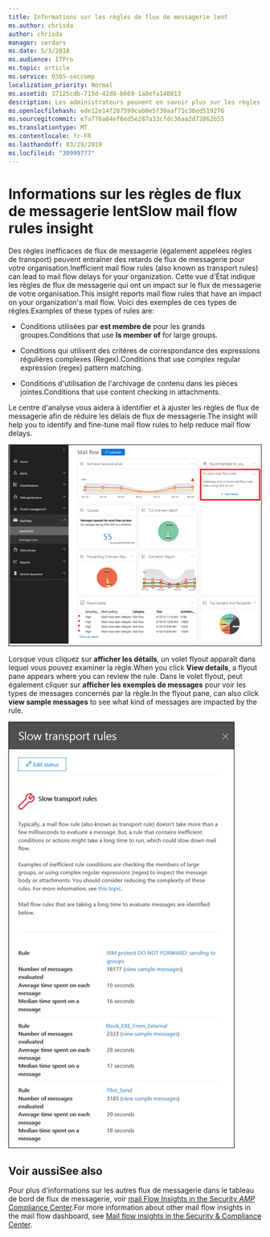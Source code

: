 ```yaml
---
title: Informations sur les règles de flux de messagerie lent
ms.author: chrisda
author: chrisda
manager: serdars
ms.date: 5/3/2018
ms.audience: ITPro
ms.topic: article
ms.service: O365-seccomp
localization_priority: Normal
ms.assetid: 37125cdb-715d-42d0-b669-1a8efa140813
description: Les administrateurs peuvent en savoir plus sur les règles de flux de messagerie lentes dans le tableau de bord de flux de messagerie dans le centre de sécurité & Compliance Center.
ms.openlocfilehash: ede12e14f287599cab0e5f39aaf71c38ed519276
ms.sourcegitcommit: e7a776a04ef6ed5e287a33cfdc36aa2d72862b55
ms.translationtype: MT
ms.contentlocale: fr-FR
ms.lasthandoff: 03/29/2019
ms.locfileid: "30999777"
---
```

# <a name="slow-mail-flow-rules-insight"></a><span data-ttu-id="d5c23-103">Informations sur les règles de flux de messagerie lent</span><span class="sxs-lookup"><span data-stu-id="d5c23-103">Slow mail flow rules insight</span></span>

<span data-ttu-id="d5c23-104">Des règles inefficaces de flux de messagerie (également appelées règles de transport) peuvent entraîner des retards de flux de messagerie pour votre organisation.</span><span class="sxs-lookup"><span data-stu-id="d5c23-104">Inefficient mail flow rules (also known as transport rules) can lead to mail flow delays for your organization.</span></span> <span data-ttu-id="d5c23-105">Cette vue d'État indique les règles de flux de messagerie qui ont un impact sur le flux de messagerie de votre organisation.</span><span class="sxs-lookup"><span data-stu-id="d5c23-105">This insight reports mail flow rules that have an impact on your organization's mail flow.</span></span> <span data-ttu-id="d5c23-106">Voici des exemples de ces types de règles:</span><span class="sxs-lookup"><span data-stu-id="d5c23-106">Examples of these types of rules are:</span></span>

- <span data-ttu-id="d5c23-107">Conditions utilisées par **est membre de** pour les grands groupes.</span><span class="sxs-lookup"><span data-stu-id="d5c23-107">Conditions that use **Is member of** for large groups.</span></span>

- <span data-ttu-id="d5c23-108">Conditions qui utilisent des critères de correspondance des expressions régulières complexes (Regex).</span><span class="sxs-lookup"><span data-stu-id="d5c23-108">Conditions that use complex regular expression (regex) pattern matching.</span></span>

- <span data-ttu-id="d5c23-109">Conditions d'utilisation de l'archivage de contenu dans les pièces jointes.</span><span class="sxs-lookup"><span data-stu-id="d5c23-109">Conditions that use content checking in attachments.</span></span>

<span data-ttu-id="d5c23-110">Le centre d'analyse vous aidera à identifier et à ajuster les règles de flux de messagerie afin de réduire les délais de flux de messagerie.</span><span class="sxs-lookup"><span data-stu-id="d5c23-110">The insight will help you to identify and fine-tune mail flow rules to help reduce mail flow delays.</span></span>

![Des règles de flux de messagerie lentes dans le tableau de bord de flux de messagerie dans le centre de sécurité & Compliance Center](media/1dd90faa-f065-4b10-8b47-d35dc127fc26.png)

<span data-ttu-id="d5c23-112">Lorsque vous cliquez sur **afficher les détails**, un volet flyout apparaît dans lequel vous pouvez examiner la règle.</span><span class="sxs-lookup"><span data-stu-id="d5c23-112">When you click **View details**, a flyout pane appears where you can review the rule.</span></span> <span data-ttu-id="d5c23-113">Dans le volet flyout, peut également cliquer sur **afficher les exemples de messages** pour voir les types de messages concernés par la règle.</span><span class="sxs-lookup"><span data-stu-id="d5c23-113">In the flyout pane, can also click **view sample messages** to see what kind of messages are impacted by the rule.</span></span>

![Volet flyout après avoir cliqué sur Afficher les détails dans une règle de flux de messagerie lente vue d'ensemble du tableau de bord de flux de messagerie](media/2cbd43b7-1f21-4338-a70c-7b50de5c69cd.png)

## <a name="see-also"></a><span data-ttu-id="d5c23-115">Voir aussi</span><span class="sxs-lookup"><span data-stu-id="d5c23-115">See also</span></span>

<span data-ttu-id="d5c23-116">Pour plus d'informations sur les autres flux de messagerie dans le tableau de bord de flux de messagerie, voir [mail Flow Insights in the Security _AMP_ Compliance Center](mail-flow-insights.md).</span><span class="sxs-lookup"><span data-stu-id="d5c23-116">For more information about other mail flow insights in the mail flow dashboard, see [Mail flow insights in the Security & Compliance Center](mail-flow-insights.md).</span></span>

